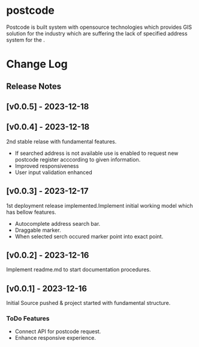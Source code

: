 # postcode
Postcode is built system with opensource technologies which provides GIS solution for the industry which are suffering the lack of specified address system for the .

# Change Log

## Release Notes

## [v0.0.5] - 2023-12-18


## [v0.0.4] - 2023-12-18
2nd stable relase with fundamental features.
* If searched address is not available use is enabled to 
request new postcode register acccording to given information.
* Improved responsiveness
* User input validation enhanced

## [v0.0.3] - 2023-12-17
1st deployment release implemented.Implement initial working model which has bellow features.
* Autocomplete address search bar.
* Draggable marker.
* When selected serch occured marker point into exact point.

## [v0.0.2] - 2023-12-16
Implement readme.md to start documentation procedures.
## [v0.0.1] - 2023-12-16
Initial Source pushed & project started with fundamental structure.

### ToDo Features
* Connect API for postcode request.
* Enhance responsive experience.


